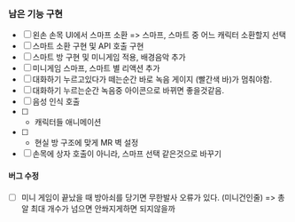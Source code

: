 ### 남은 기능 구현
- [ ] 왼손 손목 UI에서 스마프 소환 => 스마프, 스마트 중 어느 캐릭터 소환할지 선택
- [ ] 스마트 소환 구현 및 API 호출 구현
- [ ] 스마트 방 구현 및 미니게임 적용, 배경음악 추가
- [ ] 미니게임 스마프, 스마트 별 리액션 추가
- [ ] 대화하기 누르고있다가 떼는순간 바로 녹음 게이지 (빨간색 바)가 멈춰야함.
- [ ] 대화하기 누르는순간 녹음중 아이콘으로 바뀌면 좋을것같음. 
- [ ] 음성 인식 호출
- [ ] + 캐릭터들 애니메이션
- [ ] + 현실 방 구조에 맞게 MR 벽 설정
- [ ] 손목에 상자 호출이 아니라, 스마프 선택 같은것으로 바꾸기
#### 버그 수정
- [ ] 미니 게임이 끝났을 때 방아쇠를 당기면 무한발사 오류가 있다. (미니건인줄) => 총알 최대 개수가 넘으면 안쏴지게하면 되지않을까